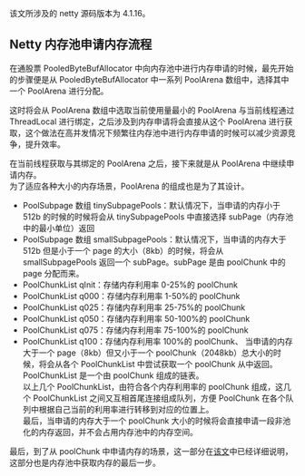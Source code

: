 该文所涉及的 netty 源码版本为 4.1.16。

## Netty 内存池申请内存流程

在通股票 PooledByteBufAllocator 中向内存池中进行内存申请的时候，最先开始的步骤便是从 PooledByteBufAllocator 中一系列 PoolArena 数组中，选择其中一个 PoolArena 进行分配。

这时将会从 PoolArena 数组中选取当前使用量最小的 PoolArena 与当前线程通过 ThreadLocal 进行绑定，之后涉及到内存申请将会直接从这个 PoolArena 进行获取，这个做法在高并发情况下频繁往内存池中进行内存申请的时候可以减少资源竞争，提升效率。

在当前线程获取与其绑定的 PoolArena 之后，接下来就是从 PoolArena 中继续申请内存。  
为了适应各种大小的内存场景，PoolArena 的组成也是为了其设计。

- PoolSubpage 数组 tinySubpagePools：默认情况下，当申请的内存小于 512b 的时候的时候将会从 tinySubpagePools 中直接选择 subPage（内存池中的最小单位）返回
- PoolSubpage 数组 smallSubpagePools：默认情况下，当申请的内存大于 512b 但是小于一个 page 的大小（8kb）的时候，将会从 smallSubpagePools 返回一个 subPage。subPage 是由 poolChunk 中的 page 分配而来。
- PoolChunkList<T> qInit：存储内存利用率 0-25%的 poolChunk
- PoolChunkList<T> q000：存储内存利用率 1-50%的 poolChunk
- PoolChunkList<T> q025：存储内存利用率 25-75%的 poolChunk
- PoolChunkList<T> q050：存储内存利用率 50-100%的 poolChunk
- PoolChunkList<T> q075：存储内存利用率 75-100%的 poolChunk
- PoolChunkList<T> q100：存储内存利用率 100%的 poolChunk、
  当申请的内存大于一个 page（8kb）但又小于一个 poolChunk（2048kb）总大小的时候，将会从各个 PoolChunkList 中尝试获取一个 poolChunk 从中返回。PoolChunkList 是一个由 poolChunk 组成的链表。  
  以上几个 PoolChunkList，由符合各个内存利用率的 poolChunk 组成，这几个 PoolChunkList 之间又互相首尾连接组成队列，方便 PoolChunk 在各个队列中根据自己当前的利用率进行转移到对应的位置上。  
  最后，当申请的内存大于一个 poolChunk 大小的时候将会直接申请一段非池化的内存返回，并不会占用内存池中的内存空间。

最后，到了从 poolChunk 中申请内存的场景，这一部分在[该文](https://github.com/doocs/source-code-hunter/blob/master/docs/Netty/Netty技术细节源码分析/内存池之PoolChunk设计与实现.md)中已经详细说明，这部分也是内存池中获取内存的最后一步。
